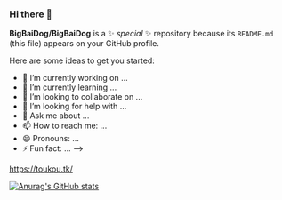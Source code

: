 ### Hi there 👋

**BigBaiDog/BigBaiDog** is a ✨ _special_ ✨ repository because its `README.md` (this file) appears on your GitHub profile.

Here are some ideas to get you started:

- 🔭 I’m currently working on ...
- 🌱 I’m currently learning ...
- 👯 I’m looking to collaborate on ...
- 🤔 I’m looking for help with ...
- 💬 Ask me about ...
- 📫 How to reach me: ...
- 😄 Pronouns: ...
- ⚡ Fun fact: ...
-->

https://toukou.tk/

[![Anurag's GitHub stats](https://github-readme-stats.vercel.app/api?username=BigBaiDog&locale=cn)](https://github.com/anuraghazra/github-readme-stats)
